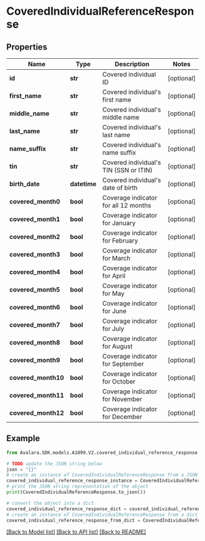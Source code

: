# CoveredIndividualReferenceResponse


## Properties

Name | Type | Description | Notes
------------ | ------------- | ------------- | -------------
**id** | **str** | Covered individual ID | [optional] 
**first_name** | **str** | Covered individual&#39;s first name | [optional] 
**middle_name** | **str** | Covered individual&#39;s middle name | [optional] 
**last_name** | **str** | Covered individual&#39;s last name | [optional] 
**name_suffix** | **str** | Covered individual&#39;s name suffix | [optional] 
**tin** | **str** | Covered individual&#39;s TIN (SSN or ITIN) | [optional] 
**birth_date** | **datetime** | Covered individual&#39;s date of birth | [optional] 
**covered_month0** | **bool** | Coverage indicator for all 12 months | [optional] 
**covered_month1** | **bool** | Coverage indicator for January | [optional] 
**covered_month2** | **bool** | Coverage indicator for February | [optional] 
**covered_month3** | **bool** | Coverage indicator for March | [optional] 
**covered_month4** | **bool** | Coverage indicator for April | [optional] 
**covered_month5** | **bool** | Coverage indicator for May | [optional] 
**covered_month6** | **bool** | Coverage indicator for June | [optional] 
**covered_month7** | **bool** | Coverage indicator for July | [optional] 
**covered_month8** | **bool** | Coverage indicator for August | [optional] 
**covered_month9** | **bool** | Coverage indicator for September | [optional] 
**covered_month10** | **bool** | Coverage indicator for October | [optional] 
**covered_month11** | **bool** | Coverage indicator for November | [optional] 
**covered_month12** | **bool** | Coverage indicator for December | [optional] 

## Example

```python
from Avalara.SDK.models.A1099.V2.covered_individual_reference_response import CoveredIndividualReferenceResponse

# TODO update the JSON string below
json = "{}"
# create an instance of CoveredIndividualReferenceResponse from a JSON string
covered_individual_reference_response_instance = CoveredIndividualReferenceResponse.from_json(json)
# print the JSON string representation of the object
print(CoveredIndividualReferenceResponse.to_json())

# convert the object into a dict
covered_individual_reference_response_dict = covered_individual_reference_response_instance.to_dict()
# create an instance of CoveredIndividualReferenceResponse from a dict
covered_individual_reference_response_from_dict = CoveredIndividualReferenceResponse.from_dict(covered_individual_reference_response_dict)
```
[[Back to Model list]](../README.md#documentation-for-models) [[Back to API list]](../README.md#documentation-for-api-endpoints) [[Back to README]](../README.md)


